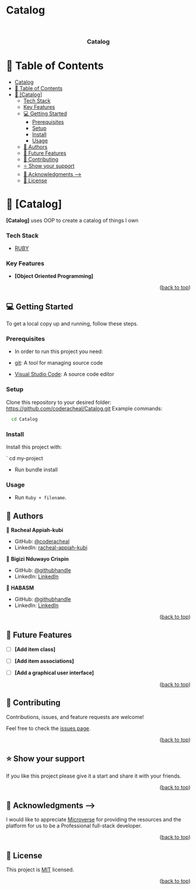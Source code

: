 # Catalog
<a name="readme-top"></a>


<div align="center">
  <br/>

  <h3><b>Catalog</b></h3>

</div>


# 📗 Table of Contents

- [Catalog](#catalog)
- [📗 Table of Contents](#-table-of-contents)
- [📖 \[Catalog\] ](#-catalog-)
    - [Tech Stack ](#tech-stack-)
    - [Key Features ](#key-features-)
  - [💻 Getting Started ](#-getting-started-)
    - [Prerequisites](#prerequisites)
    - [Setup](#setup)
    - [Install](#install)
    - [Usage](#usage)
  - [👥 Authors ](#-authors-)
  - [🔭 Future Features ](#-future-features-)
  - [🤝 Contributing ](#-contributing-)
  - [⭐️ Show your support ](#️-show-your-support-)
  - [🙏 Acknowledgments  --\>](#-acknowledgments----)
  - [📝 License ](#-license-)

# 📖 [Catalog] <a name="about-project"></a>
**[Catalog]** uses OOP to create a catalog of things I own
<!-- ## 🛠 Built With <a name="built-with"></a> -->

### Tech Stack <a name="tech-stack"></a>

<!-- <details>
  <summary>Client</summary> -->
<ul>
  <li><a href="https://www.ruby-lang.org/en/">RUBY</a></li>
</ul>
<!-- </details> -->



### Key Features <a name="key-features"></a>


- **[Object Oriented Programming]**

<p align="right">(<a href="#readme-top">back to top</a>)</p>


## 💻 Getting Started <a name="getting-started"></a>

To get a local copy up and running, follow these steps.

### Prerequisites

- In order to run this project you need:

- [git](https://git-scm.com/downloads): A tool for managing source code
- [Visual Studio Code](https://code.visualstudio.com/): A source code editor

### Setup

Clone this repository to your desired folder:
https://github.com/coderacheal/Catalog.git
 Example commands:

```sh
  cd Catalog
```

### Install

Install this project with:

` cd my-project
  - Run bundle install

### Usage

- Run `Ruby + filename`.

## 👥 Authors <a name="authors"></a>

👤 **Racheal Appiah-kubi**

- GitHub: [@coderacheal](https://github.com/coderacheal)
- LinkedIn: [racheal-appiah-kubi](https://www.linkedin.com/in/racheal-appiah-kubi/)

👤 **Bigizi Nduwayo Crispin**

- GitHub: [@githubhandle](https://github.com/bigizi)
- LinkedIn: [LinkedIn](https://linkedin.com/in/bigizi)
  
👤 **HABASM**

- GitHub: [@githubhandle](https://github.com/habasm)
- LinkedIn: [LinkedIn](https://linkedin.com/in/habasm)



<p align="right">(<a href="#readme-top">back to top</a>)</p>

## 🔭 Future Features <a name="future-features"></a>

- [ ] **[Add item class]**
- [ ] **[Add item associations]**
- [ ] **[Add a graphical user interface]**


<p align="right">(<a href="#readme-top">back to top</a>)</p>

## 🤝 Contributing <a name="contributing"></a>

Contributions, issues, and feature requests are welcome!

Feel free to check the [issues page](../../issues/).

<p align="right">(<a href="#readme-top">back to top</a>)</p>

## ⭐️ Show your support <a name="support"></a>

If you like this project please give it a start and share it with your friends. 

<p align="right">(<a href="#readme-top">back to top</a>)</p>

## 🙏 Acknowledgments <a name="acknowledgements"></a> -->

I would like to appreciate [Microverse](https://www.microverse.org/) for providing the resources and the platform for us to be a Professional full-stack developer.

<p align="right">(<a href="#readme-top">back to top</a>)</p>

## 📝 License <a name="license"></a>

This project is [MIT](./LICENSE) licensed.

<p align="right">(<a href="#readme-top">back to top</a>)</p>
